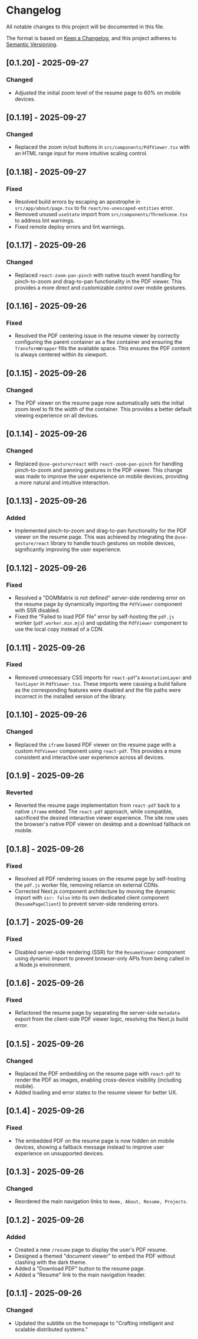 # Changelog

All notable changes to this project will be documented in this file.

The format is based on [Keep a Changelog](https://keepachangelog.com/en/1.0.0/),
and this project adheres to [Semantic Versioning](https://semver.org/spec/v2.0.0.html).

## [0.1.20] - 2025-09-27

### Changed

- Adjusted the initial zoom level of the resume page to 60% on mobile devices.

## [0.1.19] - 2025-09-27

### Changed

- Replaced the zoom in/out buttons in `src/components/PdfViewer.tsx` with an HTML range input for more intuitive scaling control.

## [0.1.18] - 2025-09-27

### Fixed

- Resolved build errors by escaping an apostrophe in `src/app/about/page.tsx` to fix `react/no-unescaped-entities` error.
- Removed unused `useState` import from `src/components/ThreeScene.tsx` to address lint warnings.
- Fixed remote deploy errors and lint warnings.

## [0.1.17] - 2025-09-26

### Changed

- Replaced `react-zoom-pan-pinch` with native touch event handling for pinch-to-zoom and drag-to-pan functionality in the PDF viewer. This provides a more direct and customizable control over mobile gestures.

## [0.1.16] - 2025-09-26

### Fixed

- Resolved the PDF centering issue in the resume viewer by correctly configuring the parent container as a flex container and ensuring the `TransformWrapper` fills the available space. This ensures the PDF content is always centered within its viewport.

## [0.1.15] - 2025-09-26

### Changed

- The PDF viewer on the resume page now automatically sets the initial zoom level to fit the width of the container. This provides a better default viewing experience on all devices.

## [0.1.14] - 2025-09-26

### Changed

- Replaced `@use-gesture/react` with `react-zoom-pan-pinch` for handling pinch-to-zoom and panning gestures in the PDF viewer. This change was made to improve the user experience on mobile devices, providing a more natural and intuitive interaction.

## [0.1.13] - 2025-09-26

### Added

- Implemented pinch-to-zoom and drag-to-pan functionality for the PDF viewer on the resume page. This was achieved by integrating the `@use-gesture/react` library to handle touch gestures on mobile devices, significantly improving the user experience.

## [0.1.12] - 2025-09-26

### Fixed

- Resolved a "DOMMatrix is not defined" server-side rendering error on the resume page by dynamically importing the `PdfViewer` component with SSR disabled.
- Fixed the "Failed to load PDF file" error by self-hosting the `pdf.js` worker (`pdf.worker.min.mjs`) and updating the `PdfViewer` component to use the local copy instead of a CDN.

## [0.1.11] - 2025-09-26

### Fixed

- Removed unnecessary CSS imports for `react-pdf`'s `AnnotationLayer` and `TextLayer` in `PdfViewer.tsx`. These imports were causing a build failure as the corresponding features were disabled and the file paths were incorrect in the installed version of the library.

## [0.1.10] - 2025-09-26

### Changed

- Replaced the `iframe` based PDF viewer on the resume page with a custom `PdfViewer` component using `react-pdf`. This provides a more consistent and interactive user experience across all devices.

## [0.1.9] - 2025-09-26

### Reverted

- Reverted the resume page implementation from `react-pdf` back to a native `iframe` embed. The `react-pdf` approach, while compatible, sacrificed the desired interactive viewer experience. The site now uses the browser's native PDF viewer on desktop and a download fallback on mobile.

## [0.1.8] - 2025-09-26

### Fixed

- Resolved all PDF rendering issues on the resume page by self-hosting the `pdf.js` worker file, removing reliance on external CDNs.
- Corrected Next.js component architecture by moving the dynamic import with `ssr: false` into its own dedicated client component (`ResumePageClient`) to prevent server-side rendering errors.

## [0.1.7] - 2025-09-26

### Fixed

- Disabled server-side rendering (SSR) for the `ResumeViewer` component using dynamic import to prevent browser-only APIs from being called in a Node.js environment.

## [0.1.6] - 2025-09-26

### Fixed

- Refactored the resume page by separating the server-side `metadata` export from the client-side PDF viewer logic, resolving the Next.js build error.

## [0.1.5] - 2025-09-26

### Changed

- Replaced the PDF embedding on the resume page with `react-pdf` to render the PDF as images, enabling cross-device visibility (including mobile).
- Added loading and error states to the resume viewer for better UX.

## [0.1.4] - 2025-09-26

### Fixed

- The embedded PDF on the resume page is now hidden on mobile devices, showing a fallback message instead to improve user experience on unsupported devices.

## [0.1.3] - 2025-09-26

### Changed

- Reordered the main navigation links to `Home, About, Resume, Projects`.

## [0.1.2] - 2025-09-26

### Added

- Created a new `/resume` page to display the user's PDF resume.
- Designed a themed "document viewer" to embed the PDF without clashing with the dark theme.
- Added a "Download PDF" button to the resume page.
- Added a "Resume" link to the main navigation header.

## [0.1.1] - 2025-09-26

### Changed

- Updated the subtitle on the homepage to "Crafting intelligent and scalable distributed systems."